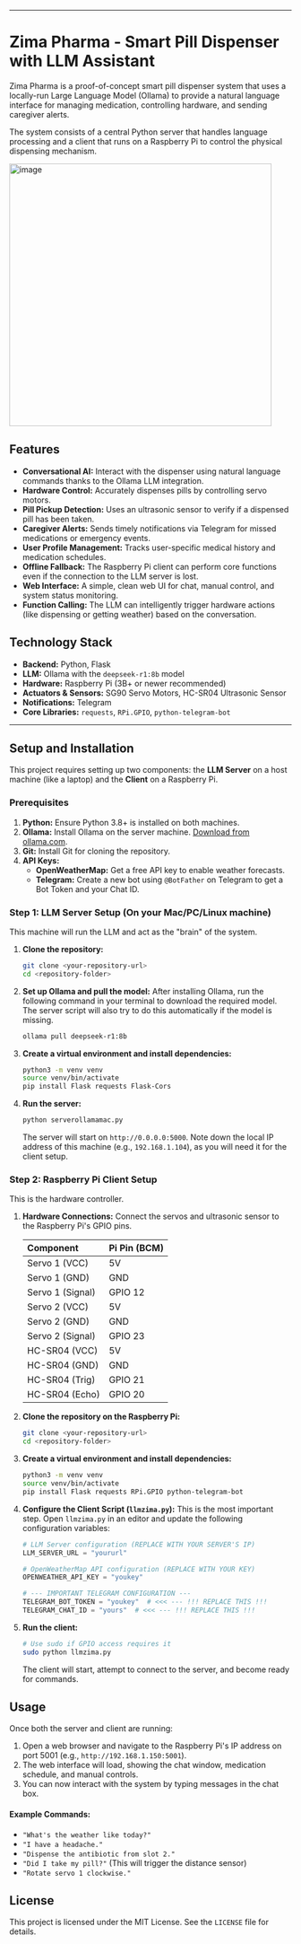 
-----

# Zima Pharma - Smart Pill Dispenser with LLM Assistant

Zima Pharma is a proof-of-concept smart pill dispenser system that uses a locally-run Large Language Model (Ollama) to provide a natural language interface for managing medication, controlling hardware, and sending caregiver alerts.

The system consists of a central Python server that handles language processing and a client that runs on a Raspberry Pi to control the physical dispensing mechanism.

<img width="468" alt="image" src="https://github.com/user-attachments/assets/3b0ddf57-ce53-4e86-b10b-bcf41a6a854c" />



## Features

  - **Conversational AI:** Interact with the dispenser using natural language commands thanks to the Ollama LLM integration.
  - **Hardware Control:** Accurately dispenses pills by controlling servo motors.
  - **Pill Pickup Detection:** Uses an ultrasonic sensor to verify if a dispensed pill has been taken.
  - **Caregiver Alerts:** Sends timely notifications via Telegram for missed medications or emergency events.
  - **User Profile Management:** Tracks user-specific medical history and medication schedules.
  - **Offline Fallback:** The Raspberry Pi client can perform core functions even if the connection to the LLM server is lost.
  - **Web Interface:** A simple, clean web UI for chat, manual control, and system status monitoring.
  - **Function Calling:** The LLM can intelligently trigger hardware actions (like dispensing or getting weather) based on the conversation.

## Technology Stack

  - **Backend:** Python, Flask
  - **LLM:** Ollama with the `deepseek-r1:8b` model
  - **Hardware:** Raspberry Pi (3B+ or newer recommended)
  - **Actuators & Sensors:** SG90 Servo Motors, HC-SR04 Ultrasonic Sensor
  - **Notifications:** Telegram
  - **Core Libraries:** `requests`, `RPi.GPIO`, `python-telegram-bot`

-----

## Setup and Installation

This project requires setting up two components: the **LLM Server** on a host machine (like a laptop) and the **Client** on a Raspberry Pi.

### Prerequisites

1.  **Python:** Ensure Python 3.8+ is installed on both machines.
2.  **Ollama:** Install Ollama on the server machine. [Download from ollama.com](https://ollama.com/).
3.  **Git:** Install Git for cloning the repository.
4.  **API Keys:**
      - **OpenWeatherMap:** Get a free API key to enable weather forecasts.
      - **Telegram:** Create a new bot using `@BotFather` on Telegram to get a Bot Token and your Chat ID.

### Step 1: LLM Server Setup (On your Mac/PC/Linux machine)

This machine will run the LLM and act as the "brain" of the system.

1.  **Clone the repository:**

    ```bash
    git clone <your-repository-url>
    cd <repository-folder>
    ```

2.  **Set up Ollama and pull the model:**
    After installing Ollama, run the following command in your terminal to download the required model. The server script will also try to do this automatically if the model is missing.

    ```bash
    ollama pull deepseek-r1:8b
    ```

3.  **Create a virtual environment and install dependencies:**

    ```bash
    python3 -m venv venv
    source venv/bin/activate
    pip install Flask requests Flask-Cors
    ```

4.  **Run the server:**

    ```bash
    python serverollamamac.py
    ```

    The server will start on `http://0.0.0.0:5000`. Note down the local IP address of this machine (e.g., `192.168.1.104`), as you will need it for the client setup.

### Step 2: Raspberry Pi Client Setup

This is the hardware controller.

1.  **Hardware Connections:**
    Connect the servos and ultrasonic sensor to the Raspberry Pi's GPIO pins.

    | Component | Pi Pin (BCM) |
    | :--- | :--- |
    | Servo 1 (VCC) | 5V |
    | Servo 1 (GND) | GND |
    | Servo 1 (Signal) | GPIO 12 |
    | Servo 2 (VCC) | 5V |
    | Servo 2 (GND) | GND |
    | Servo 2 (Signal) | GPIO 23 |
    | HC-SR04 (VCC) | 5V |
    | HC-SR04 (GND) | GND |
    | HC-SR04 (Trig) | GPIO 21 |
    | HC-SR04 (Echo) | GPIO 20 |

2.  **Clone the repository on the Raspberry Pi:**

    ```bash
    git clone <your-repository-url>
    cd <repository-folder>
    ```

3.  **Create a virtual environment and install dependencies:**

    ```bash
    python3 -m venv venv
    source venv/bin/activate
    pip install Flask requests RPi.GPIO python-telegram-bot
    ```

4.  **Configure the Client Script (`llmzima.py`):**
    This is the most important step. Open `llmzima.py` in an editor and update the following configuration variables:

    ```python
    # LLM Server configuration (REPLACE WITH YOUR SERVER'S IP)
    LLM_SERVER_URL = "yoururl"

    # OpenWeatherMap API configuration (REPLACE WITH YOUR KEY)
    OPENWEATHER_API_KEY = "youkey"

    # --- IMPORTANT TELEGRAM CONFIGURATION ---
    TELEGRAM_BOT_TOKEN = "youkey"  # <<< --- !!! REPLACE THIS !!!
    TELEGRAM_CHAT_ID = "yours"  # <<< --- !!! REPLACE THIS !!!
    ```

5.  **Run the client:**

    ```bash
    # Use sudo if GPIO access requires it
    sudo python llmzima.py
    ```

    The client will start, attempt to connect to the server, and become ready for commands.

## Usage

Once both the server and client are running:

1.  Open a web browser and navigate to the Raspberry Pi's IP address on port 5001 (e.g., `http://192.168.1.150:5001`).
2.  The web interface will load, showing the chat window, medication schedule, and manual controls.
3.  You can now interact with the system by typing messages in the chat box.

#### Example Commands:

  - `"What's the weather like today?"`
  - `"I have a headache."`
  - `"Dispense the antibiotic from slot 2."`
  - `"Did I take my pill?"` (This will trigger the distance sensor)
  - `"Rotate servo 1 clockwise."`

## License

This project is licensed under the MIT License. See the `LICENSE` file for details.
